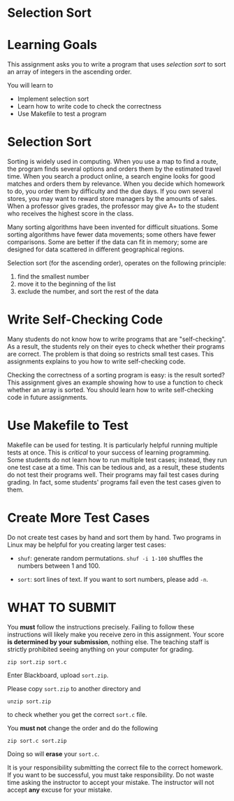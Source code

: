# Selection Sort

Learning Goals 
==============

This assignment asks you to write a program that uses *selection sort*
to sort an array of integers in the ascending order.

You will learn to
* Implement selection sort
* Learn how to write code to check the correctness
* Use Makefile to test a program

Selection Sort
==============

Sorting is widely used in computing. When you use a map to find a
route, the program finds several options and orders them by the
estimated travel time.  When you search a product online, a search
engine looks for good matches and orders them by relevance.  When you
decide which homework to do, you order them by difficulty and the due
days.  If you own several stores, you may want to reward store
managers by the amounts of sales.  When a professor gives grades, the
professor may give A+ to the student who receives the highest score in
the class.

Many sorting algorithms have been invented for difficult situations.
Some sorting algorithms have fewer data movements; some others have
fewer comparisons.  Some are better if the data can fit in memory;
some are designed for data scattered in different geographical
regions.

Selection sort (for the ascending order), operates on the following
principle:

1. find the smallest number
2. move it to the beginning of the list
3. exclude the number, and sort the rest of the data

Write Self-Checking Code
========================

Many students do not know how to write programs that are
"self-checking".  As a result, the students rely on their eyes to
check whether their programs are correct.  The problem is that doing
so restricts small test cases.  This assignments explains to you how
to write self-checking code.

Checking the correctness of a sorting program is easy: is the result
sorted?  This assignment gives an example showing how to use a
function to check whether an array is sorted. You should learn how to
write self-checking code in future assignments.

Use Makefile to Test
====================

Makefile can be used for testing.  It is particularly helpful running
multiple tests at once.  This is *critical* to your success of
learning programming.  Some students do not learn how to run multiple
test cases; instead, they run one test case at a time. This can be
tedious and, as a result, these students do not test their programs
well.  Their programs may fail test cases during grading.  In fact,
some students' programs fail even the test cases given to them.

Create More Test Cases
======================

Do not create test cases by hand and sort them by hand.  Two programs
in Linux may be helpful for you creating larger test cases:

* `shuf`: generate random permutations. `shuf -i 1-100` shuffles the numbers between 1 and 100.

* `sort`: sort lines of text. If you want to sort numbers, please add `-n`.  


WHAT TO SUBMIT
==============

You **must** follow the instructions precisely. Failing to follow
these instructions will likely make you receive zero in this
assignment.  Your score **is determined by your submission**, nothing
else.  The teaching staff is strictly prohibited seeing anything on
your computer for grading.

```
zip sort.zip sort.c
```

Enter Blackboard, upload `sort.zip`.

Please copy `sort.zip` to another directory and

```
unzip sort.zip
```

to check whether you get the correct `sort.c` file.

You **must not** change the order and do the following

```
zip sort.c sort.zip 
```
Doing so will **erase** your `sort.c`.

It is your responsibility submitting the correct file to the correct
homework.  If you want to be successful, you must take responsibility.
Do not waste time asking the instructor to accept your mistake.  The
instructor will not accept **any** excuse for your mistake.




